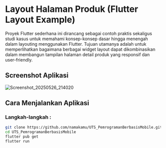 # Layout Halaman Produk (Flutter Layout Example)

Proyek Flutter sederhana ini dirancang sebagai contoh praktis sekaligus studi kasus untuk memahami konsep-konsep dasar hingga menengah dalam layouting menggunakan Flutter. Tujuan utamanya adalah untuk memperlihatkan bagaimana berbagai widget layout dapat dikombinasikan dalam membangun tampilan halaman detail produk yang responsif dan user-friendly.

## Screenshot Aplikasi

![Screenshot_20250526_214020](https://github.com/user-attachments/assets/fb360b07-9650-429b-a3be-da7f8aef2269)


##  Cara Menjalankan Aplikasi
### Langkah-langkah :
```bash
git clone https://github.com/namakamu/UTS_PemrogramanBerbasisMobile.git
cd UTS_PemrogramanBerbasisMobile
flutter pub get
flutter run
